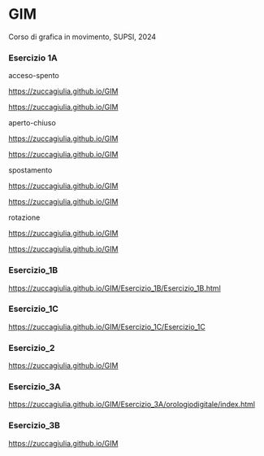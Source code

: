 # GIM
Corso di grafica in movimento, SUPSI, 2024

### Esercizio 1A

acceso-spento

https://zuccagiulia.github.io/GIM

https://zuccagiulia.github.io/GIM

aperto-chiuso

https://zuccagiulia.github.io/GIM

https://zuccagiulia.github.io/GIM

spostamento

https://zuccagiulia.github.io/GIM

https://zuccagiulia.github.io/GIM

rotazione

https://zuccagiulia.github.io/GIM

https://zuccagiulia.github.io/GIM

### Esercizio_1B

 https://zuccagiulia.github.io/GIM/Esercizio_1B/Esercizio_1B.html

### Esercizio_1C

https://zuccagiulia.github.io/GIM/Esercizio_1C/Esercizio_1C

### Esercizio_2

https://zuccagiulia.github.io/GIM

### Esercizio_3A

https://zuccagiulia.github.io/GIM/Esercizio_3A/orologiodigitale/index.html

### Esercizio_3B

https://zuccagiulia.github.io/GIM